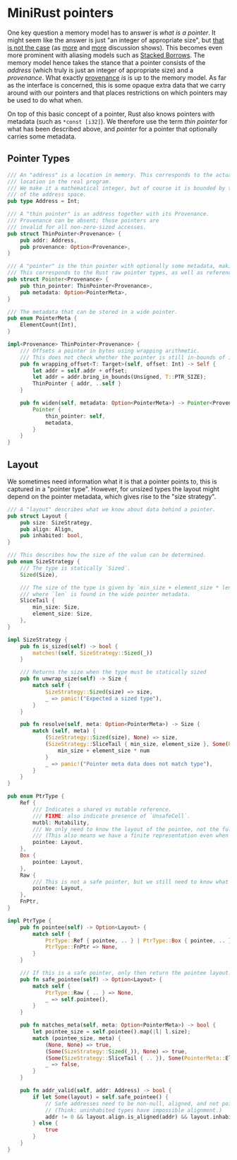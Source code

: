# MiniRust pointers

One key question a memory model has to answer is *what is a pointer*.
It might seem like the answer is just "an integer of appropriate size", but [that is not the case][pointers-complicated] (as [more][pointers-complicated-2] and [more][pointers-complicated-3] discussion shows).
This becomes even more prominent with aliasing models such as [Stacked Borrows].
The memory model hence takes the stance that a pointer consists of the *address* (which truly is just an integer of appropriate size) and a *provenance*.
What exactly [provenance] *is* is up to the memory model.
As far as the interface is concerned, this is some opaque extra data that we carry around with our pointers and that places restrictions on which pointers may be used to do what when.

On top of this basic concept of a pointer, Rust also knows pointers with metadata (such as `*const [i32]`).
We therefore use the term *thin pointer* for what has been described above, and *pointer* for a pointer that optionally carries some metadata.

[pointers-complicated]: https://www.ralfj.de/blog/2018/07/24/pointers-and-bytes.html
[pointers-complicated-2]: https://www.ralfj.de/blog/2020/12/14/provenance.html
[pointers-complicated-3]: https://www.ralfj.de/blog/2022/04/11/provenance-exposed.html
[provenance]: https://github.com/rust-lang/unsafe-code-guidelines/blob/master/reference/src/glossary.md#pointer-provenance
[Stacked Borrows]: https://github.com/rust-lang/unsafe-code-guidelines/blob/master/wip/stacked-borrows.md

## Pointer Types

```rust
/// An "address" is a location in memory. This corresponds to the actual
/// location in the real program.
/// We make it a mathematical integer, but of course it is bounded by the size
/// of the address space.
pub type Address = Int;

/// A "thin pointer" is an address together with its Provenance.
/// Provenance can be absent; those pointers are
/// invalid for all non-zero-sized accesses.
pub struct ThinPointer<Provenance> {
    pub addr: Address,
    pub provenance: Option<Provenance>,
}

/// A "pointer" is the thin pointer with optionally some metadata, making it a wide pointer.
/// This corresponds to the Rust raw pointer types, as well as references and boxes.
pub struct Pointer<Provenance> {
    pub thin_pointer: ThinPointer<Provenance>,
    pub metadata: Option<PointerMeta>,
}

/// The metadata that can be stored in a wide pointer.
pub enum PointerMeta {
    ElementCount(Int),
}

impl<Provenance> ThinPointer<Provenance> {
    /// Offsets a pointer in bytes using wrapping arithmetic.
    /// This does not check whether the pointer is still in-bounds of its allocation.
    pub fn wrapping_offset<T: Target>(self, offset: Int) -> Self {
        let addr = self.addr + offset;
        let addr = addr.bring_in_bounds(Unsigned, T::PTR_SIZE);
        ThinPointer { addr, ..self }
    }

    pub fn widen(self, metadata: Option<PointerMeta>) -> Pointer<Provenance> {
        Pointer {
            thin_pointer: self,
            metadata,
        }
    }
}
```

## Layout

We sometimes need information what it is that a pointer points to, this is captured in a "pointer type".
However, for unsized types the layout might depend on the pointer metadata, which gives rise to the "size strategy".

```rust
/// A "layout" describes what we know about data behind a pointer.
pub struct Layout {
    pub size: SizeStrategy,
    pub align: Align,
    pub inhabited: bool,
}

/// This describes how the size of the value can be determined.
pub enum SizeStrategy {
    /// The type is statically `Sized`.
    Sized(Size),

    /// The size of the type is given by `min_size + element_size * len`,
    /// where `len` is found in the wide pointer metadata.
    SliceTail {
        min_size: Size,
        element_size: Size,
    },
}

impl SizeStrategy {
    pub fn is_sized(self) -> bool {
        matches!(self, SizeStrategy::Sized(_))
    }

    /// Returns the size when the type must be statically sized
    pub fn unwrap_size(self) -> Size {
        match self {
            SizeStrategy::Sized(size) => size,
            _ => panic!("Expected a sized type"),
        }
    }

    pub fn resolve(self, meta: Option<PointerMeta>) -> Size {
        match (self, meta) {
            (SizeStrategy::Sized(size), None) => size,
            (SizeStrategy::SliceTail { min_size, element_size }, Some(PointerMeta::ElementCount(num))) => {
                min_size + element_size * num
            }
            _ => panic!("Pointer meta data does not match type"),
        }
    }
}

pub enum PtrType {
    Ref {
        /// Indicates a shared vs mutable reference.
        /// FIXME: also indicate presence of `UnsafeCell`.
        mutbl: Mutability,
        /// We only need to know the layout of the pointee, not the full type.
        /// (This also means we have a finite representation even when the Rust type is recursive.)
        pointee: Layout,
    },
    Box {
        pointee: Layout,
    },
    Raw {
        /// This is not a safe pointer, but we still need to know what kind of metadata is needed.
        pointee: Layout,
    },
    FnPtr,
}

impl PtrType {
    pub fn pointee(self) -> Option<Layout> {
        match self {
            PtrType::Ref { pointee, .. } | PtrType::Box { pointee, .. } | PtrType::Raw { pointee, .. } => Some(pointee),
            PtrType::FnPtr => None,
        }
    }

    /// If this is a safe pointer, only then return the pointee layout.
    pub fn safe_pointee(self) -> Option<Layout> {
        match self {
            PtrType::Raw { .. } => None,
            _ => self.pointee(),
        }
    }

    pub fn matches_meta(self, meta: Option<PointerMeta>) -> bool {
        let pointee_size = self.pointee().map(|l| l.size);
        match (pointee_size, meta) {
            (None, None) => true,
            (Some(SizeStrategy::Sized(_)), None) => true,
            (Some(SizeStrategy::SliceTail { .. }), Some(PointerMeta::ElementCount(_))) => true,
            _ => false,
        }
    }

    pub fn addr_valid(self, addr: Address) -> bool {
        if let Some(layout) = self.safe_pointee() {
            // Safe addresses need to be non-null, aligned, and not point to an uninhabited type.
            // (Think: uninhabited types have impossible alignment.)
            addr != 0 && layout.align.is_aligned(addr) && layout.inhabited
        } else {
            true
        }
    }
}
```
